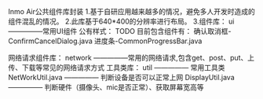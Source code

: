 Inmo Air公共组件库封装 
1.基于自研应用越来越多的情况，避免多人开发时造成的组件混乱的情况。
2.此库基于640*400的分辨率进行布局。
3.组件库： 
  ui —————常用UI组件  公有样式： TODO
          目前包含组件有： 确认取消框-ConfirmCancelDialog.java 进度条-CommonProgressBar.java

  网络请求组件库： network —————常用的网络请求,包含get、post、put、上传、下载等常见的网络请求方式 
  工具类库： util ————— 常用工具类
  NetWorkUtil.java ————— 判断设备是否可以正常上网
  DisplayUtil.java ————— 判断硬件（摄像头、mic是否正常）、获取屏幕宽高等